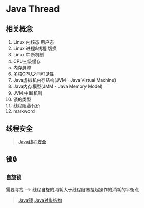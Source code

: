 # Java Thread

## 相关概念
1. Linux 内核态 用户态
2. Linux 进程&线程 切换
3. Linux 中断机制
4. CPU三级缓存
5. 内存屏障
6. 多核CPU之间可见性 
7. Java虚拟机内存结构(JVM - Java Virtual Machine)
8. Java内存模型(JMM - Java Memory Model)
8. JVM 中断机制
9. 锁的类型
10. 线程阻塞代价
11. markword



## 线程安全

> [Java线程安全](https://juejin.im/post/5d2c97bff265da1bc552954b)

## 锁🔒

### 自旋锁
需要寻找 --> 线程自旋的消耗大于线程阻塞挂起操作的消耗的平衡点

> [Java锁](https://www.cnblogs.com/linghu-java/p/8944784.html)
> [Java对象结构](https://blog.csdn.net/zqz_zqz/article/details/70246212)
